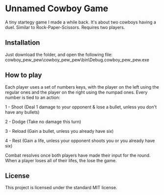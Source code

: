 # Unnamed Cowboy Game
A tiny startegy game I made a while back. It's about two cowboys having a duel. Similar to Rock-Paper-Scissors. Requires two players.

## Installation
Just download the folder, and open the following file:
cowboy_pew_pew\cowboy_pew_pew\bin\Debug.cowboy_pew_pew.exe

## How to play
Each player uses a set of numbers keys, with the player on the left using the regular ones and the player on the right using the numpad ones. Every number is tied to an action:

1 - Shoot (Deal 1 damage to your opponent & lose a bullet, unless you don't have any bullets)

2 - Dodge (Take no damage this turn)

3 - Reload (Gain a bullet, unless you already have six)

4 - Rest (Gain a life, unless your opponent shoots you or you already have six)

Combat resolves once both players have made their input for the round. When a player loses all of their lifes, the lose the game. 

## License
This project is licensed under the standard MIT license. 

